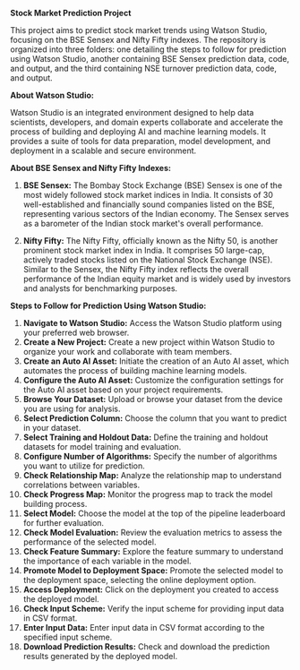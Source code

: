 **Stock Market Prediction Project**

This project aims to predict stock market trends using Watson Studio, focusing on the BSE Sensex and Nifty Fifty indexes. The repository is organized into three folders: one detailing the steps to follow for prediction using Watson Studio, another containing BSE Sensex prediction data, code, and output, and the third containing NSE turnover prediction data, code, and output.

**About Watson Studio:**

Watson Studio is an integrated environment designed to help data scientists, developers, and domain experts collaborate and accelerate the process of building and deploying AI and machine learning models. It provides a suite of tools for data preparation, model development, and deployment in a scalable and secure environment.

**About BSE Sensex and Nifty Fifty Indexes:**

1. **BSE Sensex:** The Bombay Stock Exchange (BSE) Sensex is one of the most widely followed stock market indices in India. It consists of 30 well-established and financially sound companies listed on the BSE, representing various sectors of the Indian economy. The Sensex serves as a barometer of the Indian stock market's overall performance.

2. **Nifty Fifty:** The Nifty Fifty, officially known as the Nifty 50, is another prominent stock market index in India. It comprises 50 large-cap, actively traded stocks listed on the National Stock Exchange (NSE). Similar to the Sensex, the Nifty Fifty index reflects the overall performance of the Indian equity market and is widely used by investors and analysts for benchmarking purposes.

**Steps to Follow for Prediction Using Watson Studio:**

1. **Navigate to Watson Studio:** Access the Watson Studio platform using your preferred web browser.
2. **Create a New Project:** Create a new project within Watson Studio to organize your work and collaborate with team members.
3. **Create an Auto AI Asset:** Initiate the creation of an Auto AI asset, which automates the process of building machine learning models.
4. **Configure the Auto AI Asset:** Customize the configuration settings for the Auto AI asset based on your project requirements.
5. **Browse Your Dataset:** Upload or browse your dataset from the device you are using for analysis.
6. **Select Prediction Column:** Choose the column that you want to predict in your dataset.
7. **Select Training and Holdout Data:** Define the training and holdout datasets for model training and evaluation.
8. **Configure Number of Algorithms:** Specify the number of algorithms you want to utilize for prediction.
9. **Check Relationship Map:** Analyze the relationship map to understand correlations between variables.
10. **Check Progress Map:** Monitor the progress map to track the model building process.
11. **Select Model:** Choose the model at the top of the pipeline leaderboard for further evaluation.
12. **Check Model Evaluation:** Review the evaluation metrics to assess the performance of the selected model.
13. **Check Feature Summary:** Explore the feature summary to understand the importance of each variable in the model.
14. **Promote Model to Deployment Space:** Promote the selected model to the deployment space, selecting the online deployment option.
15. **Access Deployment:** Click on the deployment you created to access the deployed model.
16. **Check Input Scheme:** Verify the input scheme for providing input data in CSV format.
17. **Enter Input Data:** Enter input data in CSV format according to the specified input scheme.
18. **Download Prediction Results:** Check and download the prediction results generated by the deployed model.


